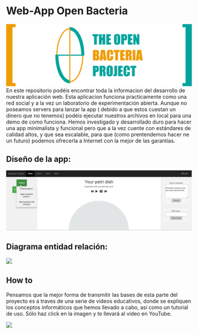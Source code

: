 # Web-App Open Bacteria
![](https://raw.githubusercontent.com/TheOpenBacteriaProject/Branding/master/Documentation-Media/Document-Header.png)
En este repositorio podéis encontrar toda la informacion del desarrollo de nuestra aplicación web. Esta aplicacion funciona practicamente como una red social y a la vez un laboratorio de experimentación abierta. Aunque no poseamos servers para lanzar la app ( debido a que estos cuestan  un dinero que no tenemos) podéis ejecutar nuestros archivos en local para una demo de como funciona. Hemos investigado y desarrollado duro para hacer una app minimalista y funcional pero que a la vez cuente con estándares de calidad altos, y que sea escalable, para que (como prentendemos hacer ne un futuro) podemos ofrecerla a Internet con la mejor de las garantías.

## Diseño de la app:

![](https://github.com/TheOpenBacteriaProject/webapp/blob/master/images/2018-03-11%2021_57_15-Tryit%20Editor%20v3.5.png?raw=true)

## Diagrama entidad relación:
![](https://github.com/TheOpenBacteriaProject/webapp/blob/master/images/Entidad_Relaci%C3%B3n.jpg)

## How to
Pensamos que la mejor forma de transmitir las bases de esta parte del proyecto es a traves de una serie de vídeos educativos, donde se expliquen los conceptos informáticos que hemos llevado a cabo, así como un tutorial de uso. Sólo haz click en la imagen y te llevará al vídeo en YouTube.

[![](https://img.youtube.com/vi/Vh8hHrsI8_E/0.jpg)](https://www.youtube.com/watch?v=Vh8hHrsI8_E)
